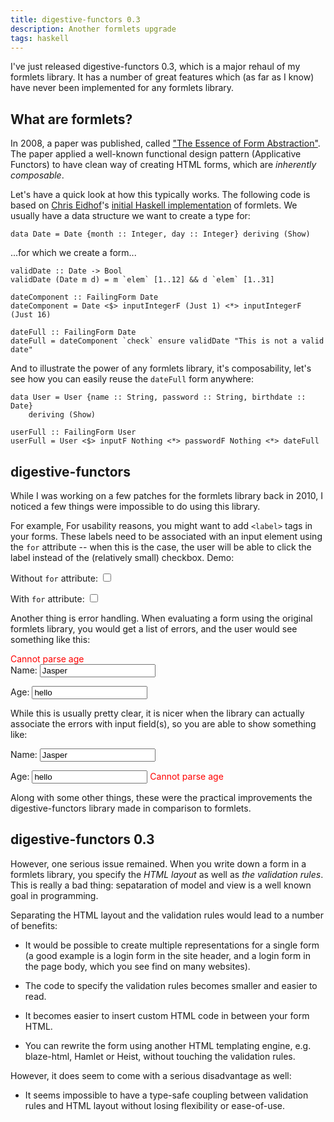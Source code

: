 ```yaml
---
title: digestive-functors 0.3
description: Another formlets upgrade
tags: haskell
---
```


I've just released digestive-functors 0.3, which is a major rehaul of my
formlets library. It has a number of great features which (as far as I know)
have never been implemented for any formlets library.

## What are formlets?

In 2008, a paper was published, called ["The Essence of Form Abstraction"]. The
paper applied a well-known functional design pattern (Applicative Functors) to
have clean way of creating HTML forms, which are *inherently composable*.

["The Essence of Form Abstraction"]: http://groups.inf.ed.ac.uk/links/formlets/

Let's have a quick look at how this typically works. The following code is based
on [Chris Eidhof]'s [initial Haskell implementation] of formlets. We usually have
a data structure we want to create a type for:

[Chris Eidhof]: http://eidhof.nl/
[initial Haskell implementation]: http://hackage.haskell.org/cgi-bin/hackage-scripts/package/formlets

~~~~~{.haskell}
data Date = Date {month :: Integer, day :: Integer} deriving (Show)
~~~~~

...for which we create a form...

~~~~~{.haskell}
validDate :: Date -> Bool
validDate (Date m d) = m `elem` [1..12] && d `elem` [1..31]

dateComponent :: FailingForm Date
dateComponent = Date <$> inputIntegerF (Just 1) <*> inputIntegerF (Just 16)

dateFull :: FailingForm Date
dateFull = dateComponent `check` ensure validDate "This is not a valid date"
~~~~~

And to illustrate the power of any formlets library, it's composability, let's
see how you can easily reuse the `dateFull` form anywhere:

~~~~~{.haskell}
data User = User {name :: String, password :: String, birthdate :: Date}
    deriving (Show)
 
userFull :: FailingForm User
userFull = User <$> inputF Nothing <*> passwordF Nothing <*> dateFull
~~~~~

## digestive-functors

While I was working on a few patches for the formlets library back in 2010, I
noticed a few things were impossible to do using this library.

For example, For usability reasons, you might want to add `<label>` tags in your
forms. These labels need to be associated with an input element using the `for`
attribute -- when this is the case, the user will be able to click the label
instead of the (relatively small) checkbox. Demo:

<form>
    <label>Without <code>for</code> attribute:</label>
    <input type="checkbox" id="checkbox1" />
</form>
<form>
    <label for="checkbox2">With <code>for</code> attribute:</label>
    <input type="checkbox" id="checkbox2" />
</form>

Another thing is error handling. When evaluating a form using the original
formlets library, you would get a list of errors, and the user would see
something like this:

<div style="color: red; text-weight: bold">Cannot parse age</div>
<form>
    <label for="text1">Name:</label>
    <input type="text" id="text1" value="Jasper" />
</form>
<form>
    <label for="text2">Age:</label>
    <input type="text" id="text2" value="hello" />
</form>

While this is usually pretty clear, it is nicer when the library can actually
associate the errors with input field(s), so you are able to show something
like:

<form>
    <label for="text3">Name:</label>
    <input type="text" id="text3" value="Jasper" />
</form>
<form>
    <label for="text4">Age:</label>
    <input type="text" id="text4" value="hello" />
    <span style="color: red; text-weight: bold">Cannot parse age</span>
</form>

Along with some other things, these were the practical improvements the
digestive-functors library made in comparison to formlets.

## digestive-functors 0.3

However, one serious issue remained. When you write down a form in a formlets
library, you specify the *HTML layout* as well as *the validation rules*. This
is really a bad thing: sepataration of model and view is a well known goal in
programming.

Separating the HTML layout and the validation rules would lead to a number of
benefits:

- It would be possible to create multiple representations for a single form (a
  good example is a login form in the site header, and a login form in the page
  body, which you see find on many websites).

- The code to specify the validation rules becomes smaller and easier to read.

- It becomes easier to insert custom HTML code in between your form HTML.

- You can rewrite the form using another HTML templating engine, e.g.
  blaze-html, Hamlet or Heist, without touching the validation rules.

However, it does seem to come with a serious disadvantage as well:

- It seems impossible to have a type-safe coupling between validation rules and
  HTML layout without losing flexibility or ease-of-use.
